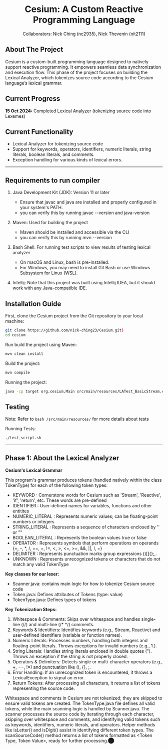 <h1 align="center">Cesium: A Custom Reactive Programming Language</h1>
<p align="center">
Collaborators: Nick Ching (nc2935), Nick Thevenin (nit2111) 
</p>




## About The Project

Cesium is a custom-built programming language designed to natively support reactive programming. It empowers seamless data synchronization and execution flow. This phase of the project focuses on building the Lexical Analyzer, which tokenizes source code according to the Cesium language’s lexical grammar.



## **Current Progress**
   **15 Oct 2024:** Completed Lexical Analyzer (tokenizing source code into Lexemes)




## **Current Functionality**
- Lexical Analyzer for tokenizing source code
- Support for keywords, operators, identifiers, numeric literals, string literals, boolean literals, and comments.
- Exception handling for various kinds of lexical errors.


---

## **Requirements to run compiler**
1. Java Development Kit (JDK): Version 11 or later
   - Ensure that javac and java are installed and properly configured in your system's PATH.
   - you can verify this by running javac --version and java-version

2. Maven: Used for building the project
   - Maven should be installed and accessible via the CLI
   - you can verify this by running mvn --version
  
3. Bash Shell: For running test scripts to view results of testing lexical analyzer
   - On macOS and Linux, bash is pre-installed.
   - For Windows, you may need to install Git Bash or use Windows Subsystem for Linux (WSL).
  
4. Intellij: Note that this project was built using Intellij IDEA, but it should work with any Java-compatible IDE. 




## **Installation Guide** 

First, clone the Cesium project from the Git repository to your local machine:

```bash
git clone https://github.com/nick-ching23/Cesium.git)
cd cesium
```

Run build the project using Maven: 
```bash
mvn clean install

````

Build the project: 
```bash
mvn compile
```

Running the project: 
```bash
java -cp target org.cesium.Main src/main/resources/LATest_BasicStream.ces

```

## **Testing**

Note: Refer to  ```bash /src/main/resources/``` for more details about tests 


Running Tests: 
```bash
./test_script.sh
```

---

## **Phase 1: About the Lexical Analyzer**

**Cesium's Lexical Grammar**

This program's grammar produces tokens (handled natively within the class TokenType) for each of the following token types: 

 -  KEYWORD : Cornerstone words for Cesium such as 'Stream', 'Reactive', 'if', 'return', etc. These words are pre-defined
 -  IDENTIFIER : User-defined names for variables, functions and other entitites
 -  NUMERIC_LITERAL : Represents numeric values; can be floating-point numbers or integers
 -  STRING_LITERAL : Represents a sequence of characters enclosed by '' or "" 
 -  BOOLEAN_LITERAL : Represents the boolean values true or false
 -  OPERATOR : Represents symbols that perform operations on operands {+, -, *, /, ==, =, !=, <, >, <=, >=, &&, ||, !, =}
 -  DELIMITER : Represents punctuation marks group expressions ()[]{};,.
 -  UNKNOWN : Represents unrecognized tokens or characters that do not match any valid TokenType


**Key classes for our lexer:**
- Scanner.java: contains main logic for how to tokenize Cesium source code
- Token.java: Defines attributes of Tokens (type: value)
- TokenType.java: Defines types of tokens


**Key Tokenization Steps:**
1.	Whitespace & Comments: Skips over whitespace and handles single-line (//) and multi-line (/* */) comments.
2.	Keywords & Identifiers: Identifies keywords (e.g., Stream, Reactive) and user-defined identifiers (variable or function names).
3.	Numeric Literals: Processes numbers, handling both integers and floating-point literals. Throws exceptions for invalid numbers (e.g., 1.).
4.	String Literals: Handles string literals enclosed in double quotes ("). Throws an exception if the string is not properly closed.
5.	Operators & Delimiters: Detects single or multi-character operators (e.g., +, ==, !=) and punctuation like (), {}, ;.
6.	Error Handling:	If an unrecognized token is encountered, it throws a LexicalException to signal an error.
7.	Return Tokens: After processing all characters, it returns a list of tokens representing the source code.



Whitespace and comments in Cesium are not tokenized; they are skipped to ensure valid tokens are created. The TokenType.java file defines all valid tokens, while the main scanning logic is handled by Scanner.java. The scanner processes the source code by iterating through each character, skipping over whitespace and comments, and identifying valid tokens such as keywords, identifiers, numeric literals, and operators. Helper methods like isLetter() and isDigit() assist in identifying different token types. The scanSourceCode() method returns a list of tokens formatted as <Token Type, Token Value>, ready for further processing.​⬤
